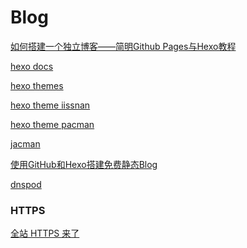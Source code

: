 Blog
=====

[如何搭建一个独立博客——简明Github Pages与Hexo教程](http://www.jianshu.com/p/05289a4bc8b2)

[hexo docs](https://hexo.io/docs/configuration.html)

[hexo themes](https://hexo.io/themes/)

[hexo theme iissnan](https://github.com/iissnan/hexo-theme-next)

[hexo theme pacman](https://github.com/A-limon/pacman)

[jacman](https://github.com/wuchong/jacman)

[使用GitHub和Hexo搭建免费静态Blog](http://wsgzao.github.io/post/hexo-guide/)

[dnspod](https://www.dnspod.cn/)

### HTTPS

[全站 HTTPS 来了](http://bugly.qq.com/bbs/forum.php?mod=viewthread&tid=417&fromuid=6)
